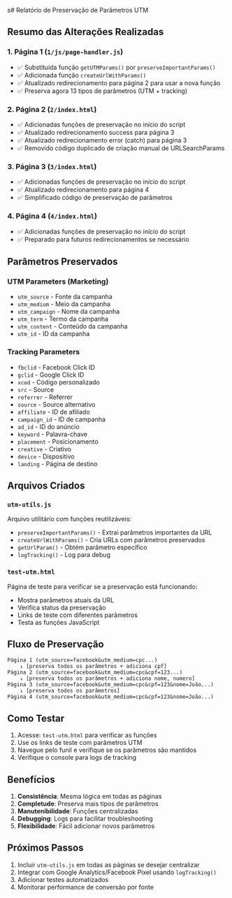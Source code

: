 s# Relatório de Preservação de Parâmetros UTM

## Resumo das Alterações Realizadas

### 1. Página 1 (`1/js/page-handler.js`)
- ✅ Substituída função `getUTMParams()` por `preserveImportantParams()`
- ✅ Adicionada função `createUrlWithParams()` 
- ✅ Atualizado redirecionamento para página 2 para usar a nova função
- ✅ Preserva agora 13 tipos de parâmetros (UTM + tracking)

### 2. Página 2 (`2/index.html`)
- ✅ Adicionadas funções de preservação no início do script
- ✅ Atualizado redirecionamento success para página 3
- ✅ Atualizado redirecionamento error (catch) para página 3
- ✅ Removido código duplicado de criação manual de URLSearchParams

### 3. Página 3 (`3/index.html`)
- ✅ Adicionadas funções de preservação no início do script
- ✅ Atualizado redirecionamento para página 4
- ✅ Simplificado código de preservação de parâmetros

### 4. Página 4 (`4/index.html`)
- ✅ Adicionadas funções de preservação no início do script
- ✅ Preparado para futuros redirecionamentos se necessário

## Parâmetros Preservados

### UTM Parameters (Marketing)
- `utm_source` - Fonte da campanha
- `utm_medium` - Meio da campanha  
- `utm_campaign` - Nome da campanha
- `utm_term` - Termo da campanha
- `utm_content` - Conteúdo da campanha
- `utm_id` - ID da campanha

### Tracking Parameters
- `fbclid` - Facebook Click ID
- `gclid` - Google Click ID
- `xcod` - Código personalizado
- `src` - Source
- `referrer` - Referrer
- `source` - Source alternativo
- `affiliate` - ID de afiliado
- `campaign_id` - ID de campanha
- `ad_id` - ID do anúncio
- `keyword` - Palavra-chave
- `placement` - Posicionamento
- `creative` - Criativo
- `device` - Dispositivo
- `landing` - Página de destino

## Arquivos Criados

### `utm-utils.js` 
Arquivo utilitário com funções reutilizáveis:
- `preserveImportantParams()` - Extrai parâmetros importantes da URL
- `createUrlWithParams()` - Cria URLs com parâmetros preservados
- `getUrlParam()` - Obtém parâmetro específico
- `logTracking()` - Log para debug

### `test-utm.html`
Página de teste para verificar se a preservação está funcionando:
- Mostra parâmetros atuais da URL
- Verifica status da preservação
- Links de teste com diferentes parâmetros
- Testa as funções JavaScript

## Fluxo de Preservação

```
Página 1 (utm_source=facebook&utm_medium=cpc...)
    ↓ [preserva todos os parâmetros + adiciona cpf]
Página 2 (utm_source=facebook&utm_medium=cpc&cpf=123...)
    ↓ [preserva todos os parâmetros + adiciona nome, numero]
Página 3 (utm_source=facebook&utm_medium=cpc&cpf=123&nome=João...)
    ↓ [preserva todos os parâmetros]
Página 4 (utm_source=facebook&utm_medium=cpc&cpf=123&nome=João...)
```

## Como Testar

1. Acesse: `test-utm.html` para verificar as funções
2. Use os links de teste com parâmetros UTM
3. Navegue pelo funil e verifique se os parâmetros são mantidos
4. Verifique o console para logs de tracking

## Benefícios

1. **Consistência**: Mesma lógica em todas as páginas
2. **Completude**: Preserva mais tipos de parâmetros
3. **Manutenibilidade**: Funções centralizadas
4. **Debugging**: Logs para facilitar troubleshooting
5. **Flexibilidade**: Fácil adicionar novos parâmetros

## Próximos Passos

1. Incluir `utm-utils.js` em todas as páginas se desejar centralizar
2. Integrar com Google Analytics/Facebook Pixel usando `logTracking()`
3. Adicionar testes automatizados
4. Monitorar performance de conversão por fonte
